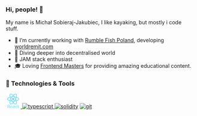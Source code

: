 ### Hi, people! 👋

My name is Michał Sobieraj-Jakubiec, I like kayaking, but mostly i code stuff. 

- 🔭 I’m currently working with [Rumble Fish Poland](https://www.rumblefish.dev/), developing [worldremit.com](https://www.worldremit.com/)
- 💸 Diving deeper into decentralised world
- 🌱 JAM stack enthusiast
- 🎓 Loving [Frontend Masters](https://frontendmasters.com/) for providing amazing educational content.

<h3 align="left">🔧 Technologies & Tools</h3>
<div align="left">
    <a href="https://reactjs.org/" target="_blank"> <img src="https://raw.githubusercontent.com/devicons/devicon/master/icons/react/react-original-wordmark.svg"            alt="react" width="40" height="40"/> </a>
    <a href="https://www.typescriptlang.org/" target="_blank"> <img src="https://upload.wikimedia.org/wikipedia/commons/4/4c/Typescript_logo_2020.svg"                      alt="typescript" width="40" height="40" /> </a>
    <a href="https://soliditylang.org/" target="_blank" ><img src="https://soliditylang.org/images/logo.svg" alt="solidity" width="40" height="40" /></a>
    <a href="https://git-scm.com/" target="_blank"> <img src="https://www.vectorlogo.zone/logos/git-scm/git-scm-icon.svg" alt="git" width="40" height="40"/> </a>
</div>
   
